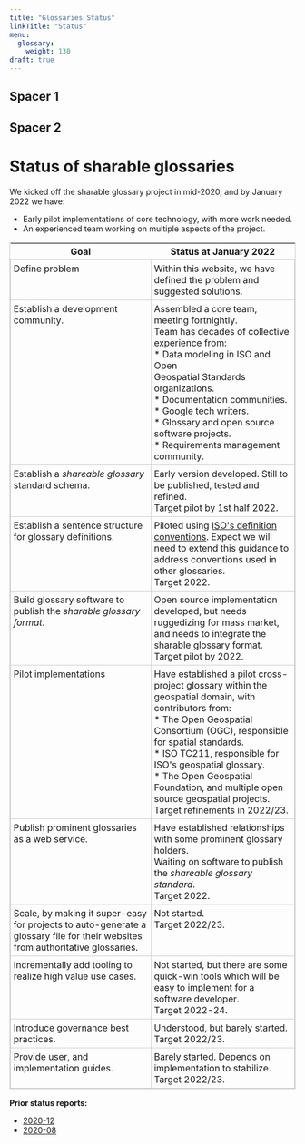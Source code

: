 ```yaml
---
title: "Glossaries Status"
linkTitle: "Status"
menu:
  glossary:
    weight: 130
draft: true
---
```


## Spacer 1

## Spacer 2

# Status of sharable glossaries

We kicked off the sharable glossary project in mid-2020, and by January 2022 we have:

*   Early pilot implementations of core technology, with more work needed.
*   An experienced team working on multiple aspects of the project.

<style>
table {
  border-collapse:collapse;
  border:1px solid #ccc;
}
tbody, tr, td {
  border:inherit;
  border-collapse:inherit;
  vertical-align: text-top;
}
td {
  padding:5px;
}
.style0 {
  border-collapse:collapse;
  border:1px solid #000000
}
</style>
<table>
<thead>
<tr>
<th><strong>Goal</strong></th>
<th><strong>Status at January 2022</strong></th>
</tr>
</thead>
<tbody>
<tr>
<td>Define problem</td>
<td>Within this website, we have defined the problem and suggested solutions.</td>
</tr>
<tr>
<td>Establish a development community.</td>
<td>Assembled a core team, meeting fortnightly.<br>
Team has decades of collective experience from:<br>
* Data modeling in ISO and Open<br>
Geospatial Standards organizations.<br>
* Documentation communities.<br>
* Google tech writers.<br>
* Glossary and open source software projects.<br>
* Requirements management community.</td>
</tr>
<tr>
<td>Establish a <em>shareable glossary</em> standard schema.</td>
<td>Early version developed. Still to be published, tested and refined.<br>
Target pilot by 1st half 2022.</td>
</tr>
<tr>
<td>Establish a sentence structure for glossary definitions.</td>
<td>Piloted using <a href="https://www.iso.org/sites/directives/current/part2/index.xhtml#_idTextAnchor206">ISO's definition conventions</a>. Expect we will need to extend this guidance to address conventions used in other glossaries.<br>
Target 2022.</td>
</tr>
<tr>
<td>Build glossary software to publish the <em>sharable glossary format</em>.</td>
<td>Open source implementation developed, but needs ruggedizing for mass market, and needs to integrate the sharable glossary format.<br>
Target pilot by 2022.</td>
</tr>
<tr>
<td>Pilot implementations</td>
<td>Have established a pilot cross-project glossary within the geospatial domain, with contributors from:<br>
* The Open Geospatial Consortium (OGC), responsible for spatial standards.<br>
* ISO TC211, responsible for ISO's geospatial glossary.<br>
* The Open Geospatial Foundation, and multiple open source geospatial projects.<br>
Target refinements in 2022/23. </td>
</tr>
<tr>
<td>Publish prominent glossaries as a web service.</td>
<td>Have established relationships with some prominent glossary holders.<br>
Waiting on software to publish the <em>shareable glossary standard</em>.<br>
Target 2022.</td>
</tr>
<tr>
<td>Scale, by making it super-easy for projects to auto-generate a glossary file for their websites from authoritative glossaries.</td>
<td>Not started.<br>
Target 2022/23.</td>
</tr>
<tr>
<td>Incrementally add tooling to realize high value use cases.</td>
<td>Not started, but there are some quick-win tools which will be easy to implement for a software developer.<br>
Target 2022-24.</td>
</tr>
<tr>
<td>Introduce governance best practices.</td>
<td>Understood, but barely started.<br>
Target 2022/23.</td>
</tr>
<tr>
<td>Provide user, and implementation guides.</td>
<td>Barely started. Depends on implementation to stabilize.<br>
Target 2022/23.</td>
</tr>
</tbody>
</table>

**Prior status reports:**

*   [2020-12](http://cameronshorter.blogspot.com/2020/12/halfway-status-glossary-pilot.html)
*   [2020-08](http://cameronshorter.blogspot.com/2020/12/halfway-status-glossary-pilot.html)